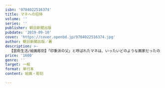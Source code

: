 ```yaml
---
isbn: '9784022516374'
title: マネへの招待
volume: ''
series: ''
publisher: 朝日新聞出版
pubdate: '2019-09-10'
cover: 'https://cover.openbd.jp/9784022516374.jpg'
author: 朝日新聞出版／著
description: >-
  【芸術生活/絵画彫刻】「印象派の父」と呼ばれたマネは、いったいどのような画家だったのか。梅毒で51歳で亡くなった人生や、今もなおオークションで高額で落札されるマネの作品を解説。名画を原寸大に拡大したり、他の絵画と比較することで、中学生でも鑑賞のポイントがはっきりわかる！
price: '1600'
genre: ''
target: 一般
format: 単行本
content: 絵画・彫刻

---
```

